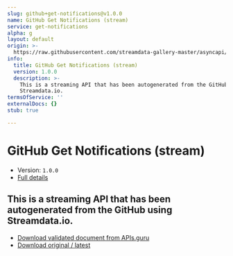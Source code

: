 ```yaml
---
slug: github+get-notifications@v1.0.0
name: GitHub Get Notifications (stream)
service: get-notifications
alpha: g
layout: default
origin: >-
  https://raw.githubusercontent.com/streamdata-gallery-master/asyncapi/master/_listings/github/github-get-notifications-stream-async.md
info:
  title: GitHub Get Notifications (stream)
  version: 1.0.0
  description: >-
    This is a streaming API that has been autogenerated from the GitHub using
    Streamdata.io.
termsOfService: ''
externalDocs: {}
stub: true

---
```

# GitHub Get Notifications (stream)

* Version: `1.0.0`
* [Full details](../html/github+get-notifications@v1.0.0.html)



## This is a streaming API that has been autogenerated from the GitHub using Streamdata.io.



* [Download validated document from APIs.guru](https://raw.githubusercontent.com/APIs-guru/asyncapi-directory/master/docs/APIs/github%2Bget-notifications%40v1.0.0.yaml)
* [Download original / latest](https://raw.githubusercontent.com/streamdata-gallery-master/asyncapi/master/_listings/github/github-get-notifications-stream-async.md)

<script type="application/ld+json">
{
  "@context": "http://schema.org/",
  "@type": "WebAPI",
  "description": "This is a streaming API that has been autogenerated from the GitHub using Streamdata.io.",
  "documentation": "",

  "name": "GitHub Get Notifications (stream)"
}
</script>

